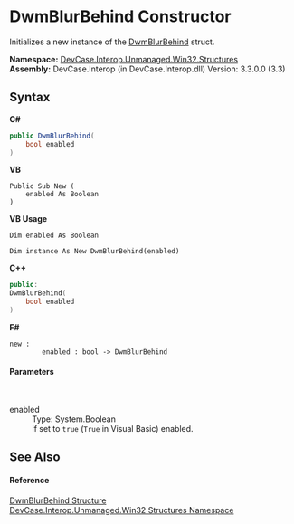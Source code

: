 # DwmBlurBehind Constructor 
 

Initializes a new instance of the <a href="T_DevCase_Interop_Unmanaged_Win32_Structures_DwmBlurBehind">DwmBlurBehind</a> struct.

**Namespace:**&nbsp;<a href="N_DevCase_Interop_Unmanaged_Win32_Structures">DevCase.Interop.Unmanaged.Win32.Structures</a><br />**Assembly:**&nbsp;DevCase.Interop (in DevCase.Interop.dll) Version: 3.3.0.0 (3.3)

## Syntax

**C#**<br />
``` C#
public DwmBlurBehind(
	bool enabled
)
```

**VB**<br />
``` VB
Public Sub New ( 
	enabled As Boolean
)
```

**VB Usage**<br />
``` VB Usage
Dim enabled As Boolean

Dim instance As New DwmBlurBehind(enabled)
```

**C++**<br />
``` C++
public:
DwmBlurBehind(
	bool enabled
)
```

**F#**<br />
``` F#
new : 
        enabled : bool -> DwmBlurBehind
```


#### Parameters
&nbsp;<dl><dt>enabled</dt><dd>Type: System.Boolean<br />if set to `true` (`True` in Visual Basic) enabled.</dd></dl>

## See Also


#### Reference
<a href="T_DevCase_Interop_Unmanaged_Win32_Structures_DwmBlurBehind">DwmBlurBehind Structure</a><br /><a href="N_DevCase_Interop_Unmanaged_Win32_Structures">DevCase.Interop.Unmanaged.Win32.Structures Namespace</a><br />